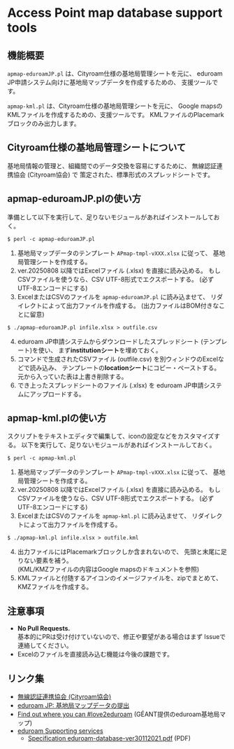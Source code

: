 # Access Point map database support tools 

## 機能概要
`apmap-eduroamJP.pl` は、Cityroam仕様の基地局管理シートを元に、
eduroam JP申請システム向けに基地局マップデータを作成するための、
支援ツールです。

`apmap-kml.pl` は、Cityroam仕様の基地局管理シートを元に、
Google mapsのKMLファイルを作成するための、支援ツールです。
KMLファイルのPlacemarkブロックのみ出力します。

## Cityroam仕様の基地局管理シートについて
基地局情報の管理と、組織間でのデータ交換を容易にするために、
無線認証連携協会 (Cityroam協会) で
策定された、標準形式のスプレッドシートです。

## apmap-eduroamJP.plの使い方
準備として以下を実行して、足りないモジュールがあればインストールしておく。
```
$ perl -c apmap-eduroamJP.pl
```

1. 基地局マップデータのテンプレート `APmap-tmpl-vXXX.xlsx` に従って、
基地局管理シートを作成する。
2. ver.20250808 以降ではExcelファイル (.xlsx) を直接に読み込める。
もしCSVファイルを使うなら、CSV UTF-8形式でエクスポートする。
(必ずUTF-8エンコードにする)
3. ExcelまたはCSVのファイルを `apmap-eduroamJP.pl` に読み込ませて、
リダイレクトによって出力ファイルを作成する。
(出力ファイルはBOM付きなことに留意)
```
$ ./apmap-eduroamJP.pl infile.xlsx > outfile.csv
```
4. eduroam JP申請システムからダウンロードしたスプレッドシート
(テンプレート)を使い、
まず**institutionシート**を埋めておく。
5. コマンドで生成されたCSVファイル (outfile.csv) 
を別ウィンドウのExcelなどで読み込み、
テンプレートの**locationシート**にコピー・ペーストする。
元から入っていた表は上書き削除する。
6. でき上ったスプレッドシートのファイル (.xlsx) を
eduroam JP申請システムにアップロードする。

## apmap-kml.plの使い方
スクリプトをテキストエディタで編集して、iconの設定などをカスタマイズする。
以下を実行して、足りないモジュールがあればインストールしておく。
```
$ perl -c apmap-kml.pl
```
1. 基地局マップデータのテンプレート `APmap-tmpl-vXXX.xlsx` に従って、
基地局管理シートを作成する。
2. ver.20250808 以降ではExcelファイル (.xlsx) を直接に読み込める。
もしCSVファイルを使うなら、CSV UTF-8形式でエクスポートする。
(必ずUTF-8エンコードにする)
3. ExcelまたはCSVのファイルを `apmap-kml.pl` に読み込ませて、
リダイレクトによって出力ファイルを作成する。
```
$ ./apmap-kml.pl infile.xlsx > outfile.kml
```
4. 出力ファイルにはPlacemarkブロックしか含まれないので、
先頭と末尾に足りない要素を補う。  
(KML/KMZファイルの内容はGoogle mapsのドキュメントを参照)
5. KMLファイルと付随するアイコンのイメージファイルを、zipでまとめて、
KMZファイルを作成する。  

## 注意事項
- **No Pull Requests.**  
基本的にPRは受け付けていないので、修正や要望がある場合はまず
Issueで連絡してください。
- Excelのファイルを直接読み込む機能は今後の課題です。

## リンク集
- [無線認証連携協会 (Cityroam協会)](https://cityroam.jp/)
- [eduroam JP: 基地局マップデータの提出](https://www.eduroam.jp/for_admin/base_station)
- [Find out where you can \#love2eduroam](https://eduroam.org/where/)
(GÉANT提供のeduroam基地局マップ)
- [eduroam Supporting services](https://monitor.eduroam.org/fact_eduroam_db.php)
  - [Specification eduroam-database-ver30112021.pdf](https://monitor.eduroam.org/eduroam-database/v2/docs/eduroam-database-ver30112021.pdf) (PDF)

